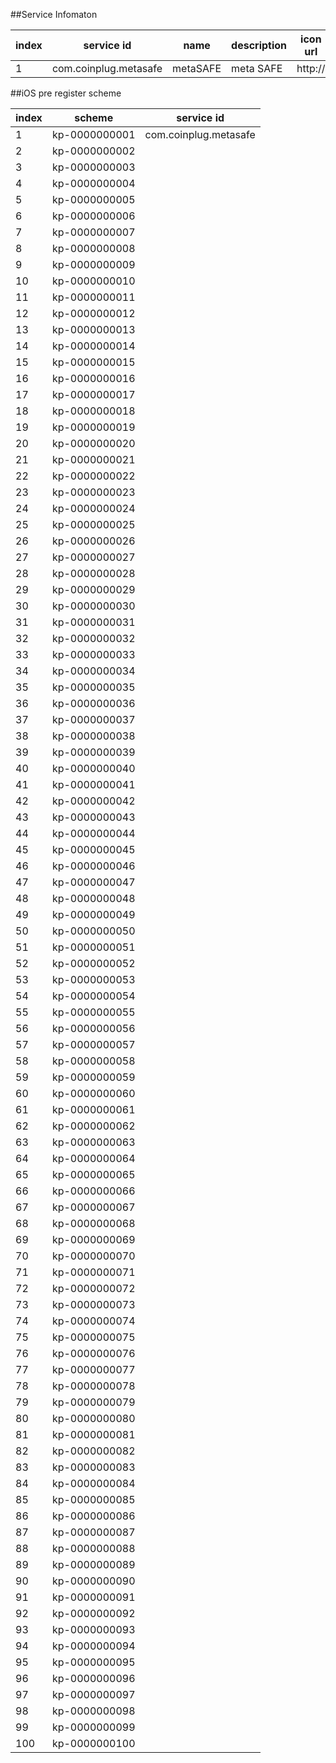 ##Service Infomaton


index | service id | name | description | icon url | Android package name | iOS applcation id | Web url
------|------------|------|-------------|----------|----------------------|-------------------|----------
1     | com.coinplug.metasafe | metaSAFE | meta SAFE | http:// | com.coinplug.metasafe | id393993993 | http://wwww.metasafe.com




##iOS pre register scheme

index | scheme        | service id
------|---------------|------------
1     | kp-0000000001 | com.coinplug.metasafe
2     | kp-0000000002 |
3     | kp-0000000003 |
4     | kp-0000000004 |
5     | kp-0000000005 |
6     | kp-0000000006 |
7     | kp-0000000007 |
8     | kp-0000000008 |
9     | kp-0000000009 |
10    | kp-0000000010 |
11    | kp-0000000011 |
12    | kp-0000000012 |
13    | kp-0000000013 |
14    | kp-0000000014 |
15    | kp-0000000015 |
16    | kp-0000000016 |
17    | kp-0000000017 |
18    | kp-0000000018 |
19    | kp-0000000019 |
20    | kp-0000000020 |
21    | kp-0000000021 |
22    | kp-0000000022 |
23    | kp-0000000023 |
24    | kp-0000000024 |
25    | kp-0000000025 |
26    | kp-0000000026 |
27    | kp-0000000027 |
28    | kp-0000000028 |
29    | kp-0000000029 |
30    | kp-0000000030 |
31    | kp-0000000031 |
32    | kp-0000000032 |
33    | kp-0000000033 |
34    | kp-0000000034 |
35    | kp-0000000035 |
36    | kp-0000000036 |
37    | kp-0000000037 |
38    | kp-0000000038 |
39    | kp-0000000039 |
40    | kp-0000000040 |
41    | kp-0000000041 |
42    | kp-0000000042 |
43    | kp-0000000043 |
44    | kp-0000000044 |
45    | kp-0000000045 |
46    | kp-0000000046 |
47    | kp-0000000047 |
48    | kp-0000000048 |
49    | kp-0000000049 |
50    | kp-0000000050 |
51    | kp-0000000051 |
52    | kp-0000000052 |
53    | kp-0000000053 |
54    | kp-0000000054 |
55    | kp-0000000055 |
56    | kp-0000000056 |
57    | kp-0000000057 |
58    | kp-0000000058 |
59    | kp-0000000059 |
60    | kp-0000000060 |
61    | kp-0000000061 |
62    | kp-0000000062 |
63    | kp-0000000063 |
64    | kp-0000000064 |
65    | kp-0000000065 |
66    | kp-0000000066 |
67    | kp-0000000067 |
68    | kp-0000000068 |
69    | kp-0000000069 |
70    | kp-0000000070 |
71    | kp-0000000071 |
72    | kp-0000000072 |
73    | kp-0000000073 |
74    | kp-0000000074 |
75    | kp-0000000075 |
76    | kp-0000000076 |
77    | kp-0000000077 |
78    | kp-0000000078 |
79    | kp-0000000079 |
80    | kp-0000000080 |
81    | kp-0000000081 |
82    | kp-0000000082 |
83    | kp-0000000083 |
84    | kp-0000000084 |
85    | kp-0000000085 |
86    | kp-0000000086 |
87    | kp-0000000087 |
88    | kp-0000000088 |
89    | kp-0000000089 |
90    | kp-0000000090 |
91    | kp-0000000091 |
92    | kp-0000000092 |
93    | kp-0000000093 |
94    | kp-0000000094 |
95    | kp-0000000095 |
96    | kp-0000000096 |
97    | kp-0000000097 |
98    | kp-0000000098 |
99    | kp-0000000099 |
100   | kp-0000000100 |
